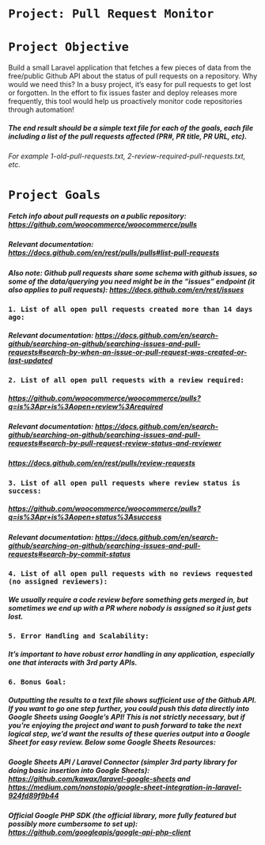#  `Project: Pull Request Monitor`
# `Project Objective`
Build a small Laravel application that fetches a few pieces of data from the free/public Github API about the status of pull requests on a repository. Why would we need this? In a busy project, it’s easy for pull requests to get lost or forgotten. In the effort to fix issues faster and deploy releases more frequently, this tool would help us proactively monitor code repositories through automation!

##### The end result should be a simple text file for each of the goals, each file including a list of the pull requests affected (PR#, PR title, PR URL, etc).
###### For example 1-old-pull-requests.txt, 2-review-required-pull-requests.txt, etc.

# `Project Goals`
##### Fetch info about pull requests on a public repository: https://github.com/woocommerce/woocommerce/pulls
##### Relevant documentation: https://docs.github.com/en/rest/pulls/pulls#list-pull-requests

##### Also note: Github pull requests share some schema with github issues, so some of the data/querying you need might be in the “issues” endpoint (it also applies to pull requests): https://docs.github.com/en/rest/issues

### `1. List of all open pull requests created more than 14 days ago:`
##### Relevant documentation: https://docs.github.com/en/search-github/searching-on-github/searching-issues-and-pull-requests#search-by-when-an-issue-or-pull-request-was-created-or-last-updated


### `2. List of all open pull requests with a review required:`
##### https://github.com/woocommerce/woocommerce/pulls?q=is%3Apr+is%3Aopen+review%3Arequired
##### Relevant documentation: https://docs.github.com/en/search-github/searching-on-github/searching-issues-and-pull-requests#search-by-pull-request-review-status-and-reviewer
##### https://docs.github.com/en/rest/pulls/review-requests

### `3. List of all open pull requests where review status is success:`
##### https://github.com/woocommerce/woocommerce/pulls?q=is%3Apr+is%3Aopen+status%3Asuccess
##### Relevant documentation: https://docs.github.com/en/search-github/searching-on-github/searching-issues-and-pull-requests#search-by-commit-status

### `4. List of all open pull requests with no reviews requested (no assigned reviewers):`
##### We usually require a code review before something gets merged in, but sometimes we end up with a PR where nobody is assigned so it just gets lost.

### `5. Error Handling and Scalability:`
##### It’s important to have robust error handling in any application, especially one that interacts with 3rd party APIs.

### `6. Bonus Goal:`
##### Outputting the results to a text file shows sufficient use of the Github API. If you want to go one step further, you could push this data directly into Google Sheets using Google’s API! This is not strictly necessary, but if you’re enjoying the project and want to push forward to take the next logical step, we’d want the results of these queries output into a Google Sheet for easy review. Below some Google Sheets Resources:
##### Google Sheets API / Laravel Connector (simpler 3rd party library for doing basic insertion into Google Sheets): https://github.com/kawax/laravel-google-sheets and https://medium.com/nonstopio/google-sheet-integration-in-laravel-924fd89f9b44
##### Official Google PHP SDK (the official library, more fully featured but possibly more cumbersome to set up): https://github.com/googleapis/google-api-php-client



